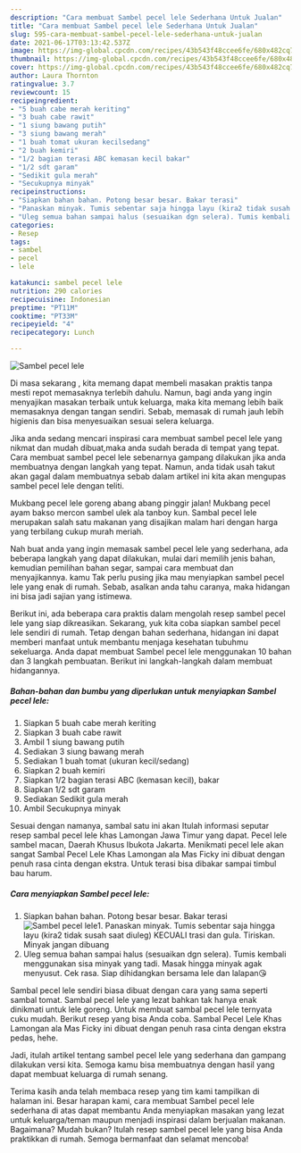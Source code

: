 ```yaml
---
description: "Cara membuat Sambel pecel lele Sederhana Untuk Jualan"
title: "Cara membuat Sambel pecel lele Sederhana Untuk Jualan"
slug: 595-cara-membuat-sambel-pecel-lele-sederhana-untuk-jualan
date: 2021-06-17T03:13:42.537Z
image: https://img-global.cpcdn.com/recipes/43b543f48ccee6fe/680x482cq70/sambel-pecel-lele-foto-resep-utama.jpg
thumbnail: https://img-global.cpcdn.com/recipes/43b543f48ccee6fe/680x482cq70/sambel-pecel-lele-foto-resep-utama.jpg
cover: https://img-global.cpcdn.com/recipes/43b543f48ccee6fe/680x482cq70/sambel-pecel-lele-foto-resep-utama.jpg
author: Laura Thornton
ratingvalue: 3.7
reviewcount: 15
recipeingredient:
- "5 buah cabe merah keriting"
- "3 buah cabe rawit"
- "1 siung bawang putih"
- "3 siung bawang merah"
- "1 buah tomat ukuran kecilsedang"
- "2 buah kemiri"
- "1/2 bagian terasi ABC kemasan kecil bakar"
- "1/2 sdt garam"
- "Sedikit gula merah"
- "Secukupnya minyak"
recipeinstructions:
- "Siapkan bahan bahan. Potong besar besar. Bakar terasi"
- "Panaskan minyak. Tumis sebentar saja hingga layu (kira2 tidak susah saat diuleg) KECUALI trasi dan gula. Tiriskan. Minyak jangan dibuang"
- "Uleg semua bahan sampai halus (sesuaikan dgn selera). Tumis kembali menggunakan sisa minyak yang tadi. Masak hingga minyak agak menyusut. Cek rasa. Siap dihidangkan bersama lele dan lalapan😘"
categories:
- Resep
tags:
- sambel
- pecel
- lele

katakunci: sambel pecel lele 
nutrition: 290 calories
recipecuisine: Indonesian
preptime: "PT11M"
cooktime: "PT33M"
recipeyield: "4"
recipecategory: Lunch

---
```



![Sambel pecel lele](https://img-global.cpcdn.com/recipes/43b543f48ccee6fe/680x482cq70/sambel-pecel-lele-foto-resep-utama.jpg)

Di masa  sekarang , kita memang dapat membeli masakan praktis tanpa mesti repot memasaknya terlebih dahulu. Namun, bagi anda yang ingin menyajikan masakan terbaik untuk keluarga, maka kita memang lebih baik memasaknya dengan tangan sendiri. Sebab, memasak di rumah jauh lebih higienis dan bisa menyesuaikan sesuai selera keluarga.

Jika anda sedang mencari inspirasi cara membuat sambel pecel lele yang nikmat dan mudah dibuat,maka anda sudah berada di tempat yang tepat. Cara membuat sambel pecel lele  sebenarnya gampang dilakukan jika anda membuatnya dengan langkah yang tepat. Namun, anda tidak usah takut akan gagal dalam membuatnya 
sebab dalam artikel ini kita akan mengupas sambel pecel lele dengan teliti.  

Mukbang pecel lele goreng abang abang pinggir jalan! Mukbang pecel ayam bakso mercon sambel ulek ala tanboy kun. Sambal pecel lele merupakan salah satu makanan yang disajikan malam hari dengan harga yang terbilang cukup murah meriah.

Nah buat anda yang ingin memasak sambel pecel lele yang sederhana, ada beberapa langkah yang dapat dilakukan, mulai dari memilih jenis bahan, kemudian pemilihan bahan segar, sampai cara membuat dan menyajikannya. kamu Tak perlu pusing jika mau menyiapkan sambel pecel lele yang enak di rumah. Sebab, asalkan anda  tahu caranya, maka hidangan ini bisa jadi sajian yang istimewa.

Berikut ini, ada beberapa cara praktis  dalam mengolah resep sambel pecel lele yang siap dikreasikan. Sekarang, yuk kita coba siapkan sambel pecel lele sendiri di rumah. Tetap dengan bahan sederhana, hidangan ini dapat memberi manfaat untuk membantu menjaga kesehatan tubuhmu sekeluarga. Anda dapat membuat Sambel pecel lele menggunakan 10 bahan dan 3 langkah pembuatan. Berikut ini langkah-langkah dalam membuat hidangannya.

<!--inarticleads1-->

##### Bahan-bahan dan bumbu yang diperlukan untuk menyiapkan Sambel pecel lele:

1. Siapkan 5 buah cabe merah keriting
1. Siapkan 3 buah cabe rawit
1. Ambil 1 siung bawang putih
1. Sediakan 3 siung bawang merah
1. Sediakan 1 buah tomat (ukuran kecil/sedang)
1. Siapkan 2 buah kemiri
1. Siapkan 1/2 bagian terasi ABC (kemasan kecil), bakar
1. Siapkan 1/2 sdt garam
1. Sediakan Sedikit gula merah
1. Ambil Secukupnya minyak


Sesuai dengan namanya, sambal satu ini akan Itulah informasi seputar resep sambal pecel lele khas Lamongan Jawa Timur yang dapat. Pecel lele sambel macan, Daerah Khusus Ibukota Jakarta. Menikmati pecel lele akan sangat Sambal Pecel Lele Khas Lamongan ala Mas Ficky ini dibuat dengan penuh rasa cinta dengan ekstra. Untuk terasi bisa dibakar sampai timbul bau harum. 

<!--inarticleads2-->

##### Cara menyiapkan Sambel pecel lele:

1. Siapkan bahan bahan. Potong besar besar. Bakar terasi
<img src="https://img-global.cpcdn.com/steps/724276c8108b917d/160x128cq70/sambel-pecel-lele-langkah-memasak-1-foto.jpg" alt="Sambel pecel lele">1. Panaskan minyak. Tumis sebentar saja hingga layu (kira2 tidak susah saat diuleg) KECUALI trasi dan gula. Tiriskan. Minyak jangan dibuang
1. Uleg semua bahan sampai halus (sesuaikan dgn selera). Tumis kembali menggunakan sisa minyak yang tadi. Masak hingga minyak agak menyusut. Cek rasa. Siap dihidangkan bersama lele dan lalapan😘


Sambal pecel lele sendiri biasa dibuat dengan cara yang sama seperti sambal tomat. Sambal pecel lele yang lezat bahkan tak hanya enak dinikmati untuk lele goreng. Untuk membuat sambal pecel lele ternyata cuku mudah. Berikut resep yang bisa Anda coba. Sambal Pecel Lele Khas Lamongan ala Mas Ficky ini dibuat dengan penuh rasa cinta dengan ekstra pedas, hehe. 

Jadi, itulah artikel tentang  sambel pecel lele  yang sederhana dan gampang dilakukan versi kita. Semoga kamu bisa membuatnya dengan hasil yang dapat membuat keluarga di rumah senang. 

Terima kasih anda telah membaca resep yang tim kami tampilkan di halaman ini. Besar harapan kami, cara membuat  Sambel pecel lele sederhana di atas dapat membantu Anda menyiapkan masakan yang lezat untuk keluarga/teman maupun menjadi inspirasi dalam berjualan makanan. Bagaimana? Mudah bukan? Itulah resep sambel pecel lele yang bisa Anda praktikkan di rumah. Semoga bermanfaat dan selamat mencoba!

